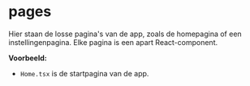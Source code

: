 # pages

Hier staan de losse pagina's van de app, zoals de homepagina of een instellingenpagina. Elke pagina is een apart React-component.

**Voorbeeld:**

- `Home.tsx` is de startpagina van de app.
